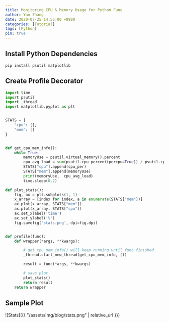 ```yaml
---
title: Monitoring CPU & Memory Usage for Python Func
author: Yan Zhang
date: 2020-07-25 14:55:00 +0800
categories: [Tutorial]
tags: [Python]
pin: true
---
```


## Install Python Dependencies

`pip install psutil matplotlib`


## Create Profile Decorator

```python
import time
import psutil
import _thread
import matplotlib.pyplot as plt


STATS = {
    "cpu": [],
    "mem": []
}


def get_cpu_mem_info():
    while True:
        memoryUse = psutil.virtual_memory().percent
        cpu_avg_load = sum(psutil.cpu_percent(percpu=True)) / psutil.cpu_count()
        STATS["cpu"].append(cpu_per)
        STATS["mem"].append(memoryUse)
        print(memoryUse,  cpu_avg_load)
        time.sleep(0.2)

def plot_stats():
    fig, ax = plt.subplots(1, 1)
    x_array = [index for index, a in enumerate(STATS["mem"])]
    ax.plot(x_array, STATS["mem"])
    ax.plot(x_array, STATS["cpu"])
    ax.set_xlabel('time')
    ax.set_ylabel('%')
    fig.savefig('stats.png', dpi=fig.dpi)


def profile(func):
    def wrapper(*args, **kwargs):

        # get_cpu_mem_info() will keep running until func finished
        _thread.start_new_thread(get_cpu_mem_info, ())

        result = func(*args, **kwargs)

        # save plot  
        plot_stats()
        return result
    return wrapper
```

## Sample Plot

![Stats]({{ "/assets/img/blog/stats.png" | relative_url }})
